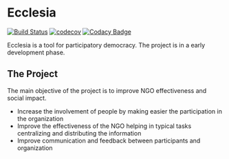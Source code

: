 Ecclesia
===============================

[![Build Status](https://travis-ci.org/earelin/ecclesia.svg)](https://travis-ci.org/earelin/ecclesia)
[![codecov](https://codecov.io/gh/earelin/ecclesia/branch/2.x.x/graph/badge.svg)](https://codecov.io/gh/earelin/ecclesia)
[![Codacy Badge](https://api.codacy.com/project/badge/Grade/9b53dc57bcfa4a7d92610264f7f87eae)](https://www.codacy.com/app/xavier-carriba/ecclesia?utm_source=github.com&amp;utm_medium=referral&amp;utm_content=earelin/ecclesia&amp;utm_campaign=Badge_Grade)

Ecclesia is a tool for participatory democracy. 
The project is in a early development phase.

## The Project

The main objective of the project is to improve NGO effectiveness and social impact.

- Increase the involvement of people by making easier the participation in the organization
- Improve the effectiveness of the NGO helping in typical tasks centralizing and distributing the information
- Improve communication and feedback between participants and organization

